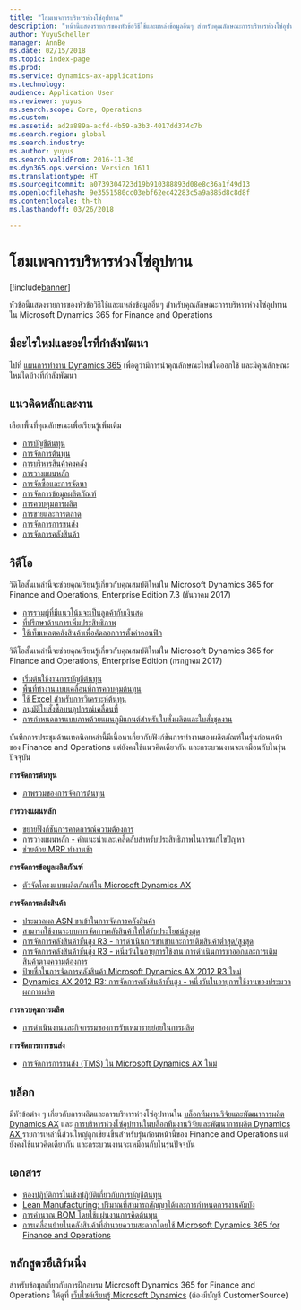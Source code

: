 ```yaml
---
title: "โฮมเพจการบริหารห่วงโซ่อุปทาน"
description: "หน้านี้แสดงรายการของหัวข้อวิธีใช้และแหล่งข้อมูลอื่นๆ สำหรับคุณลักษณะการบริหารห่วงโซ่อุปทานใน Microsoft Dynamics 365 for Finance and Operations"
author: YuyuScheller
manager: AnnBe
ms.date: 02/15/2018
ms.topic: index-page
ms.prod: 
ms.service: dynamics-ax-applications
ms.technology: 
audience: Application User
ms.reviewer: yuyus
ms.search.scope: Core, Operations
ms.custom: 
ms.assetid: ad2a889a-acfd-4b59-a3b3-4017dd374c7b
ms.search.region: global
ms.search.industry: 
ms.author: yuyus
ms.search.validFrom: 2016-11-30
ms.dyn365.ops.version: Version 1611
ms.translationtype: HT
ms.sourcegitcommit: a0739304723d19b910388893d08e8c36a1f49d13
ms.openlocfilehash: 9e3551580cc03ebf62ec42283c5a9a885d8c8d8f
ms.contentlocale: th-th
ms.lasthandoff: 03/26/2018

---
```


# <a name="supply-chain-management-home-page"></a>โฮมเพจการบริหารห่วงโซ่อุปทาน

[!include[banner](includes/banner.md)]

หัวข้อนี้แสดงรายการของหัวข้อวิธีใช้และแหล่งข้อมูลอื่นๆ สำหรับคุณลักษณะการบริหารห่วงโซ่อุปทานใน Microsoft Dynamics 365 for Finance and Operations 

## <a name="whats-new-and-in-development"></a>มีอะไรใหม่และอะไรที่กำลังพัฒนา
ไปที่ <a href="https://roadmap.dynamics.com/">แผนการทำงาน Dynamics 365</a> เพื่อดูว่ามีการนำคุณลักษณะใหม่ใดออกใช้ และมีคุณลักษณะใหม่ใดบ้างที่กำลังพัฒนา 

## <a name="core-concepts-and-tasks"></a>แนวคิดหลักและงาน

เลือกพื้นที่คุณลักษณะเพื่อเรียนรู้เพิ่มเติม

- [การบัญชีต้นทุน](../financials/cost-accounting/cost-accounting-home-page.md)
- [การจัดการต้นทุน](cost-management/cost-management-home-page.md)  
- [การบริหารสินค้าคงคลัง](inventory/inventory-home-page.md)
- [การวางแผนหลัก](master-planning/master-planning-home-page.md)
- [การจัดซื้อและการจัดหา](procurement/procurement-sourcing-overview.md)
- [การจัดการข้อมูลผลิตภัณฑ์](pim/product-information.md)
- [การควบคุมการผลิต](production-control/production-process-overview.md)
- [การขายและการตลาด](sales-marketing/overview-sales-marketing.md)
- [การจัดการการขนส่ง](transportation/transportation-management-overview.md)
- [การจัดการคลังสินค้า](warehousing/warehouse-configuration.md)

## <a name="videos"></a>วิดีโอ

วิดีโอสั้นเหล่านี้จะช่วยคุณเรียนรู้เกี่ยวกับคุณสมบัติใหม่ใน Microsoft Dynamics 365 for Finance and Operations, Enterprise Edition 7.3 (ธันวาคม 2017)

-  [การรวมผู้ที่มีแนวโน้มจะเป็นลูกค้ากับเงินสด](https://youtu.be/AVV9x5x-XCg) 
-  [ที่ปรึกษาด้านการเพิ่มประสิทธิภาพ](https://www.youtube.com/watch?v=MRsAzgFCUSQ&t=4s)
-  [ใช้เท็มเพลตคลังสินค้าเพื่อคัดลอกการตั้งค่าคอนฟิก](https://www.youtube.com/watch?v=K2WIfFlqJYs&feature=youtu.be)

วิดีโอสั้นเหล่านี้จะช่วยคุณเรียนรู้เกี่ยวกับคุณสมบัติใหม่ใน Microsoft Dynamics 365 for Finance and Operations, Enterprise Edition (กรกฎาคม 2017)

-  [เริ่มต้นใช้งานการบัญชีต้นทุน](https://youtu.be/1pUDtJQZ8FU)
-  [พื้นที่ทำงานแบบเคลื่อนที่การควบคุมต้นทุน](https://youtu.be/imsuTg8rUVk)
-  [ใช้ Excel สำหรับการวิเคราะห์ต้นทุน](https://youtu.be/-HKHYdClvx8)
-  [อนุมัติใบสั่งซื้อบนอุปกรณ์เคลื่อนที่](https://youtu.be/gZ-gOlJe7H8)
-  [การกำหนดการแบบภาพด้วยแผนภูมิแกนต์สำหรับใบสั่งผลิตและใบสั่งชุดงาน](https://youtu.be/BtbuShkGj4I)

บันทึกการประชุมด้านเทคนิคเหล่านี้มีเนื้อหาเกี่ยวกับฟังก์ชันการทำงานของผลิตภัณฑ์ในรุ่นก่อนหน้าของ Finance and Operations แต่ยังคงใช้แนวคิดเดียวกัน และกระบวนงานจะเหมือนกับในรุ่นปัจจุบัน 

**การจัดการต้นทุน**

-  [ภาพรวมของการจัดการต้นทุน](https://www.youtube.com/watch?v=vXzlC-mOBcg&feature=youtu.be)

**การวางแผนหลัก**

-  [ขยายฟังก์ชันการคาดการณ์ความต้องการ](https://www.youtube.com/watch?v=4OIKIXLiNjI&feature=youtu.be)
-  [การวางแผนหลัก - คำแนะนำและเคล็ดลับสำหรับประสิทธิภาพในการแก้ไขปัญหา](https://youtu.be/7v8BPmEs9Dg)
-  [ช่วยด้วย MRP ทำงานช้า](https://youtu.be/RLXybx20B5o)

**การจัดการข้อมูลผลิตภัณฑ์**

-  [ตัวจัดโครงแบบผลิตภัณฑ์ใน Microsoft Dynamics AX](https://youtu.be/zotrj3SbCl4)

**การจัดการคลังสินค้า** 

-  [ประมวลผล ASN ขาเข้าในการจัดการคลังสินค้า](https://mix.office.com/watch/wpf78tr7rjuh)  
-  [สามารถใช้งานระบบการจัดการคลังสินค้าให้ได้รับประโยชน์สูงสุด](https://www.youtube.com/watch?v=--_didmZKHo&t=10s)
-  [การจัดการคลังสินค้าขั้นสูง R3 - การดำเนินการขาเข้าและการเติมสินค้าต่ำสุด/สูงสุด](https://www.youtube.com/watch?v=z5_V5Eqlf5M&t=48s)
-  [การจัดการคลังสินค้าขั้นสูง R3 - หนึ่งวันในอายุการใช้งาน การดำเนินการขาออกและการเติมสินค้าตามความต้องการ](https://youtu.be/Og0gLlVp7jA)
-  [ป้ายชื่อในการจัดการคลังสินค้า Microsoft Dynamics AX 2012 R3 ใหม่](https://youtu.be/5w1MngVchBA)
-  [Dynamics AX 2012 R3: การจัดการคลังสินค้าขั้นสูง - หนึ่งวันในอายุการใช้งานของประมวลผลการผลิต](https://www.youtube.com/embed/QUxXUrN-7n4)

**การควบคุมการผลิต**

-  [การดำเนินงานและกิจกรรมของการรับเหมารายย่อยในการผลิต](https://youtu.be/y1jrd3A_k70)

**การจัดการการขนส่ง**

-  [การจัดการการขนส่ง (TMS) ใน Microsoft Dynamics AX ใหม่](https://youtu.be/jgmTgJIgEFQ)

## <a name="blogs"></a>บล็อก
มีหัวข้อต่าง ๆ เกี่ยวกับการผลิตและการบริหารห่วงโซ่อุปทานใน <a href="https://blogs.msdn.microsoft.com/axmfg/">บล็อกทีมงานวิจัยและพัฒนาการผลิต Dynamics AX</a> และ <a href="https://blogs.msdn.microsoft.com/dynamicsaxscm/">การบริหารห่วงโซ่อุปทานในบล็อกทีมงานวิจัยและพัฒนาการผลิต Dynamics AX </a> รายการเหล่านี้ส่วนใหญ่ถูกเขียนขึ้นสำหรับรุ่นก่อนหน้านี้ของ Finance and Operations แต่ยังคงใช้แนวคิดเดียวกัน และกระบวนงานจะเหมือนกับในรุ่นปัจจุบัน 

## <a name="white-papers"></a>เอกสาร
-  <a href="https://mbs.microsoft.com/customersource/northamerica/AX/learning/documentation/white-papers/msd365optgtstcostacc/">ห้องปฏิบัติการในเชิงปฏิบัติเกี่ยวกับการบัญชีต้นทุน</a> 
-  <a href="https://mbs.microsoft.com/customersource/northamerica/AX/learning/documentation/white-papers/leanmanufkanban365opt/">Lean Manufacturing: ปริมาณที่สามารถสัญญาได้และการกำหนดการงานคัมบัง</a> 
-  <a href="https://mbs.microsoft.com/customersource/northamerica/AX/learning/documentation/white-papers/365operationsbomcalsheet/">การคำนวณ BOM โดยใช้แผ่นงานการคิดต้นทุน</a>
-  <a href="https://mbs.microsoft.com/customersource/northamerica/365Enterprise/learning/documentation/white-papers/MobilityWarehouse/">การเคลื่อนย้ายในคลังสินค้าที่อำนวยความสะดวกโดยใช้ Microsoft Dynamics 365 for Finance and Operations</a>

## <a name="elearning-courses"></a>หลักสูตรอีเลิร์นนิ่ง
สำหรับข้อมูลเกี่ยวกับการฝึกอบรม Microsoft Dynamics 365 for Finance and Operations ให้ดูที่ <a href="https://mbspartner.microsoft.com/AX/LearningPlans/"> เว็บไซต์เรียนรู้ Microsoft Dynamics</a> (ต้องมีบัญชี CustomerSource) 



